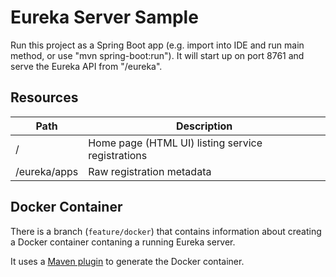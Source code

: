 # Eureka Server Sample

Run this project as a Spring Boot app (e.g. import into IDE and run
main method, or use "mvn spring-boot:run"). It will start up on port
8761 and serve the Eureka API from "/eureka".

## Resources

| Path             | Description  |
|------------------|--------------|
| /                        | Home page (HTML UI) listing service registrations          |
| /eureka/apps         | Raw registration metadata |

## Docker Container
There is a branch (`feature/docker`) that contains information about creating a Docker container contaning
a running Eureka server.

It uses a [Maven plugin](https://github.com/spring-cloud-samples/eureka/blob/feature/docker/pom.xml#L48) to 
generate the Docker container.

